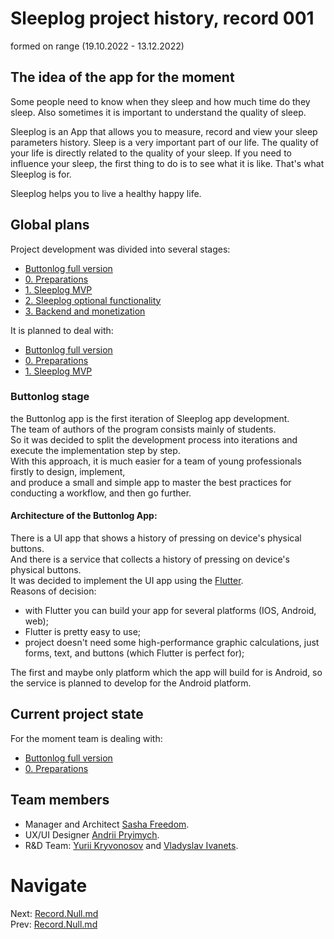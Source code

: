 # Sleeplog project history, record 001
formed on range (19.10.2022 - 13.12.2022)

## The idea of the app for the moment
Some people need to know when they sleep and how much time do they sleep.
Also sometimes it is important to understand the quality of sleep.

Sleeplog is an App that allows you to measure, record and view your sleep parameters history.
Sleep is a very important part of our life. The quality of your life is directly related to the quality of your sleep.
If you need to influence your sleep, the first thing to do is to see what it is like. That's what Sleeplog is for.

Sleeplog helps you to live a healthy happy life.

## Global plans

Project development was divided into several stages:
- [Buttonlog full version](https://github.com/sahlet-official/buttonlog/milestone/1)
- [0. Preparations](https://github.com/sahlet-official/sleeplog/milestone/4)
- [1. Sleeplog MVP](https://github.com/sahlet-official/sleeplog/milestone/1)
- [2. Sleeplog optional functionality](https://github.com/sahlet-official/sleeplog/milestone/2)
- [3. Backend and monetization](https://github.com/sahlet-official/sleeplog/milestone/3)

It is planned to deal with:
- [Buttonlog full version](https://github.com/sahlet-official/buttonlog/milestone/1)
- [0. Preparations](https://github.com/sahlet-official/sleeplog/milestone/4)
- [1. Sleeplog MVP](https://github.com/sahlet-official/sleeplog/milestone/1)

### Buttonlog stage
the Buttonlog app is the first iteration of Sleeplog app development.<br>
The team of authors of the program consists mainly of students.<br>
So it was decided to split the development process into iterations and execute the implementation step by step.<br>
With this approach, it is much easier for a team of young professionals firstly to design, implement,<br>
and produce a small and simple app to master the best practices for conducting a workflow, and then go further.<br>

#### Architecture of the Buttonlog App:
There is a UI app that shows a history of pressing on device's physical buttons.<br>
And there is a service that collects a history of pressing on device's physical buttons.<br>
It was decided to implement the UI app using the [Flutter](https://flutter.dev/).<br>
Reasons of decision:
- with Flutter you can build your app for several platforms (IOS, Android, web);
- Flutter is pretty easy to use;
- project doesn't need some high-performance graphic calculations, just forms, text, and buttons (which Flutter is perfect for);

The first and maybe only platform which the app will build for is Android, so the service is planned to develop for the Android platform.<br>

## Current project state
For the moment team is dealing with:
- [Buttonlog full version](https://github.com/sahlet-official/buttonlog/milestone/1)
- [0. Preparations](https://github.com/sahlet-official/sleeplog/milestone/4)

## Team members
- Manager and Architect [Sasha Freedom](https://www.linkedin.com/in/sasha-freedom/).<br>
- UX/UI Designer [Andrii Pryimych](https://github.com/naila135).<br>
- R&D Team: [Yurii Kryvonosov](https://github.com/Yura-0) and [Vladyslav Ivanets](https://github.com/Ivanec2003).<br>


# Navigate
Next: [Record.Null.md](./Record.Null.md)<br>
Prev: [Record.Null.md](./Record.Null.md)

